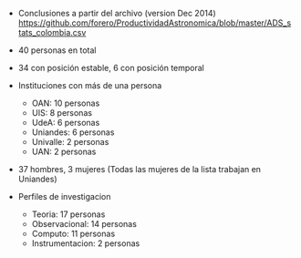 * Conclusiones a partir del archivo (version Dec 2014)
  https://github.com/forero/ProductividadAstronomica/blob/master/ADS_stats_colombia.csv  

* 40 personas en total

* 34 con posición estable, 6 con posición temporal

* Instituciones con más de una persona
  - OAN: 10 personas
  - UIS: 8 personas
  - UdeA: 6 personas
  - Uniandes: 6 personas
  - Univalle: 2 personas
  - UAN: 2 personas

* 37 hombres, 3 mujeres (Todas las mujeres de la lista trabajan en Uniandes)

* Perfiles de investigacion
  - Teoria: 17 personas
  - Observacional: 14 personas
  - Computo: 11 personas
  - Instrumentacion: 2 personas
